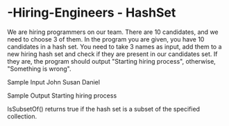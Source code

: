 # -Hiring-Engineers - HashSet
We are hiring programmers on our team. There are 10 candidates, and we need to choose 3 of them.
In the program you are given, you have 10 candidates in a hash set. You need to take 3 names as input, add them to a new hiring hash set and check if they are present in our candidates set.
If they are, the program should output "Starting hiring process", otherwise, "Something is wrong".

Sample Input
John
Susan
Daniel

Sample Output
Starting hiring process


IsSubsetOf() returns true if the hash set is a subset of the specified collection.
